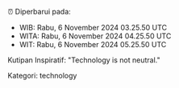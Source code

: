 ⏰ Diperbarui pada:
- WIB: Rabu, 6 November 2024 03.25.50 UTC
- WITA: Rabu, 6 November 2024 04.25.50 UTC
- WIT: Rabu, 6 November 2024 05.25.50 UTC

Kutipan Inspiratif:
"Technology is not neutral."


Kategori: technology

